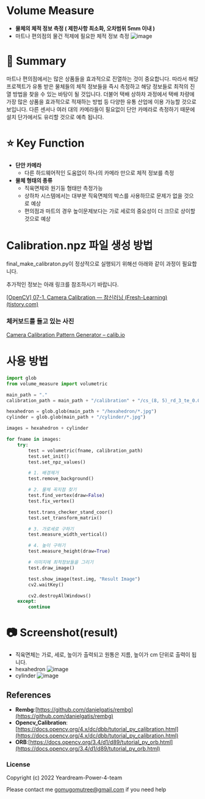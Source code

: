 # Volume Measure

- **물체의 체적 정보 측정 ( 제한사항 최소화, 오차범위 5mm 이내 )**
- 마트나 편의점의 물건 적제에 필요한 체적 정보 측정
![image](https://s3.us-west-2.amazonaws.com/secure.notion-static.com/10ba33dd-c53a-46d3-a444-a24aae27e276/Untitled.png?X-Amz-Algorithm=AWS4-HMAC-SHA256&X-Amz-Content-Sha256=UNSIGNED-PAYLOAD&X-Amz-Credential=AKIAT73L2G45EIPT3X45%2F20221101%2Fus-west-2%2Fs3%2Faws4_request&X-Amz-Date=20221101T103242Z&X-Amz-Expires=86400&X-Amz-Signature=a3aee6a3a6b505f4c1d22ab545adefa729ab8c1f79c16664cfa04bd067fedb1a&X-Amz-SignedHeaders=host&response-content-disposition=filename%3D%22Untitled.png%22&x-id=GetObject)


# 📝 Summary

마트나 편의점에서는 많은 상품들을 효과적으로 진열하는 것이 중요합니다. 따라서 해당 프로젝트가 유통 받은 물체들의 체적 정보들을 즉시 측정하고 해당 정보들로 최적의 진열 방법을 찾을 수 있는 바탕이 될 것입니다. 더불어 택배 상하차 과정에서 택배 차량에 가장 많은 상품을 효과적으로 적재하는 방법 등 다양한 유통 산업에 이용 가능할 것으로 보입니다. 다른 센서나 여러 대의 카메라들이 필요없이 단안 카메라로 측정하기 때문에 설치 단가에서도 유리할 것으로 예측 됩니다.

# ⭐️ Key Function

- **단안 카메라**
    - 다른 하드웨어적인 도움없이 하나의 카메라 만으로 체적 정보를 측정
- **물체 형태의 종류**
    - 직육면체와 원기둥 형태만 측정가능
    - 상하차 시스템에서는 대부분 직육면체의 박스를 사용하므로 문제가 없을 것으로 예상
    - 편의점과 마트의 경우 높이문제보다는 가로 세로의 중요성이 더 크므로 상이할 것으로 예상

# **Calibration.npz 파일 생성 방법**

final_make_calibraton.py이 정상적으로 실행되기 위해선 아래와 같이 과정이 필요합니다.

추가적인 정보는 아래 링크를 참조하시기 바랍니다.

[[OpenCV] 07-1. Camera Calibration — 참신러닝 (Fresh-Learning) (tistory.com)](https://leechamin.tistory.com/345)

### 체커보드를 들고 있는 사진

[Camera Calibration Pattern Generator – calib.io](https://calib.io/pages/camera-calibration-pattern-generator)

# 사용 방법

```python
import glob
from volume_measure import volumetric

main_path = "."
calibration_path = main_path + "/calibration" + "/cs_(8, 5)_rd_3_te_0.06_rs_4.npz"

hexahedron = glob.glob(main_path + "/hexahedron/*.jpg")
cylinder = glob.glob(main_path + "/cylinder/*.jpg")

images = hexahedron + cylinder

for fname in images:
    try:
        test = volumetric(fname, calibration_path)
        test.set_init()
        test.set_npz_values()

        # 1. 배경제거
        test.remove_background()

        # 2. 물체 꼭지점 찾기
        test.find_vertex(draw=False)
        test.fix_vertex()

        test.trans_checker_stand_coor()
        test.set_transform_matrix()

        # 3. 가로세로 구하기
        test.measure_width_vertical()

        # 4. 높이 구하기
        test.measure_height(draw=True)

        # 이미지에 최적정보들을 그리기
        test.draw_image()

        test.show_image(test.img, "Result Image")
        cv2.waitKey()

        cv2.destroyAllWindows()
    except:
        continue
```


# 📷 Screenshot(result) 
- 직육면체는 가로, 세로, 높이가 출력되고 원통은 지름, 높이가 cm 단위로 출력이 됩니다.
- hexahedron
![image](https://drive.google.com/uc?export=view&id=16XEimDh3hfWV0f0Ds8dpFusU5i7LtNC8)
- cylinder
![image](https://drive.google.com/uc?export=view&id=1bW5UwwkYER18Mismg6gOChcaaZMl_qUW)

## ****References****

- **Rembg**:[https://github.com/danielgatis/rembg](https://github.com/danielgatis/rembg)
- **Opencv_Calibration**:[https://docs.opencv.org/4.x/dc/dbb/tutorial_py_calibration.html](https://docs.opencv.org/4.x/dc/dbb/tutorial_py_calibration.html)
- **ORB**:[https://docs.opencv.org/3.4/d1/d89/tutorial_py_orb.html](https://docs.opencv.org/3.4/d1/d89/tutorial_py_orb.html)

### **License**

Copyright (c) 2022 Yeardream-Power-4-team

Please contact me gomugomutree@gmail.com if you need help
